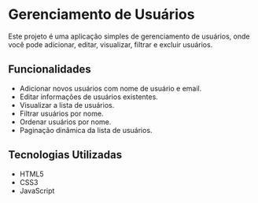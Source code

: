 # Gerenciamento de Usuários

Este projeto é uma aplicação simples de gerenciamento de usuários, onde você pode adicionar, editar, visualizar, filtrar e excluir usuários.

## Funcionalidades

- Adicionar novos usuários com nome de usuário e email.
- Editar informações de usuários existentes.
- Visualizar a lista de usuários.
- Filtrar usuários por nome.
- Ordenar usuários por nome.
- Paginação dinâmica da lista de usuários.

## Tecnologias Utilizadas

- HTML5
- CSS3
- JavaScript

